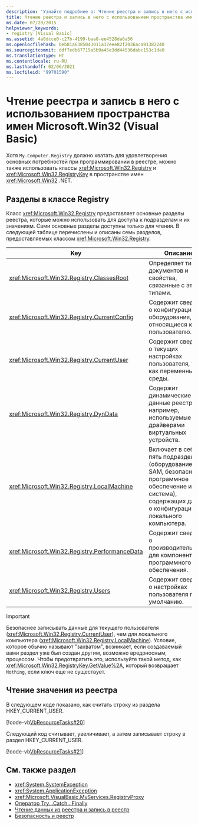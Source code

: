 ```yaml
---
description: 'Узнайте подробнее о: Чтение реестра и запись в него с использованием пространства имен Microsoft.Win32 (Visual Basic)'
title: Чтение реестра и запись в него с использованием пространства имен Microsoft.Win32
ms.date: 07/20/2015
helpviewer_keywords:
- registry [Visual Basic]
ms.assetid: 4a0dcce0-c27b-4199-baa8-ee4528da6a56
ms.openlocfilehash: beb81a6385043011a37eee82f2036aca91382240
ms.sourcegitcommit: ddf7edb67715a5b9a45e3dd44536dabc153c1de0
ms.translationtype: HT
ms.contentlocale: ru-RU
ms.lasthandoff: 02/06/2021
ms.locfileid: "99701590"
---
```

# <a name="reading-from-and-writing-to-the-registry-using-the-microsoftwin32-namespace-visual-basic"></a>Чтение реестра и запись в него с использованием пространства имен Microsoft.Win32 (Visual Basic)

Хотя `My.Computer.Registry` должно хватать для удовлетворения основных потребностей при программировании в реестре, можно также использовать классы <xref:Microsoft.Win32.Registry> и <xref:Microsoft.Win32.RegistryKey> в пространстве имен <xref:Microsoft.Win32> .NET.
  
## <a name="keys-in-the-registry-class"></a>Разделы в классе Registry  

 Класс <xref:Microsoft.Win32.Registry> предоставляет основные разделы реестра, которые можно использовать для доступа к подразделам и их значениям. Сами основные разделы доступны только для чтения. В следующей таблице перечислены и описаны семь разделов, предоставляемых классом <xref:Microsoft.Win32.Registry>.  
  
|**Key**|**Описание**|  
|-------------|---------------------|  
|<xref:Microsoft.Win32.Registry.ClassesRoot>|Определяет типы документов и свойства, связанные с этими типами.|  
|<xref:Microsoft.Win32.Registry.CurrentConfig>|Содержит сведения о конфигурации оборудования, не относящиеся к пользователю.|  
|<xref:Microsoft.Win32.Registry.CurrentUser>|Содержит сведения о текущих настройках пользователя, таких как переменные среды.|  
|<xref:Microsoft.Win32.Registry.DynData>|Содержит динамические данные реестра, например, используемые драйверами виртуальных устройств.|  
|<xref:Microsoft.Win32.Registry.LocalMachine>|Включает в себя пять подразделов (оборудование, SAM, безопасность, программное обеспечение и система), содержащих данные о конфигурации для локального компьютера.|  
|<xref:Microsoft.Win32.Registry.PerformanceData>|Содержит сведения о производительности для компонентов программного обеспечения.|  
|<xref:Microsoft.Win32.Registry.Users>|Содержит сведения о настройках пользователя по умолчанию.|  
  
> [!IMPORTANT]
> Безопаснее записывать данные для текущего пользователя (<xref:Microsoft.Win32.Registry.CurrentUser>), чем для локального компьютера (<xref:Microsoft.Win32.Registry.LocalMachine>). Условие, которое обычно называют "захватом", возникает, если создаваемый вами раздел уже был создан другим, возможно вредоносным, процессом. Чтобы предотвратить это, используйте такой метод, как <xref:Microsoft.Win32.RegistryKey.GetValue%2A>, который возвращает `Nothing`, если ключ еще не существует.  
  
## <a name="reading-a-value-from-the-registry"></a>Чтение значения из реестра  

 В следующем коде показано, как считать строку из раздела HKEY_CURRENT_USER.  
  
 [!code-vb[VbResourceTasks#20](~/samples/snippets/visualbasic/VS_Snippets_VBCSharp/VbResourceTasks/VB/Class1.vb#20)]  
  
 Следующий код считывает, увеличивает, а затем записывает строку в раздел HKEY_CURRENT_USER.  
  
 [!code-vb[VbResourceTasks#21](~/samples/snippets/visualbasic/VS_Snippets_VBCSharp/VbResourceTasks/VB/Class1.vb#21)]  
  
## <a name="see-also"></a>См. также раздел

- <xref:System.SystemException>
- <xref:System.ApplicationException>
- <xref:Microsoft.VisualBasic.MyServices.RegistryProxy>
- [Оператор Try...Catch...Finally](../../../language-reference/statements/try-catch-finally-statement.md)
- [Чтение данных из реестра и запись в реестр](reading-from-and-writing-to-the-registry.md)
- [Безопасность и реестр](security-and-the-registry.md)
